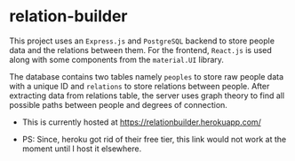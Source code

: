 # relation-builder

This project uses an `Express.js` and `PostgreSQL` backend to store people data and the relations between them. For the frontend, `React.js` is used along with some components from the `material.UI` library.

The database contains two tables namely `peoples` to store raw people data with a unique ID and `relations` to store relations between people.
After extracting data from relations table, the server uses graph theory to find all possible paths between people and degrees of connection.


* This is currently hosted at https://relationbuilder.herokuapp.com/

* PS: Since, heroku got rid of their free tier, this link would not work at the moment until I host it elsewhere.

<!--
## Question: If this app were to receive 1M requests per day, how would you structure it?

#### IC2 instance
For a given amount of request calls per day (1,000,000), as this app requires to interact with the database a lot, it is recommended that we use AWS EC2's I2 Extra Large instance.
Since there are also a lot calculations that go on the CPU (mapping graph and finding relations between people), getting a Linux server for this is highly crucial as this instance
also provides 4CPU cores and 30GB memory. This instance with a reserved Linix server costs around $13 per day. ($13 * 30 = $390 / month)(Rs. 969 * 30 = Rs. 29,000)

#### C instance
Using the C instance (for applications which are CPU intensive) is also an option, since a lot of calculations will be happening in the background. This instance provides 8CPU cores 
32GB memory.This instance with a reserved Linux server costs around ($3.36 * 30 = $100 / month)(Rs. 250.6 * 30 = Rs. 7457)

Reference: [EC2](http://ec2instances.info/)
-->
